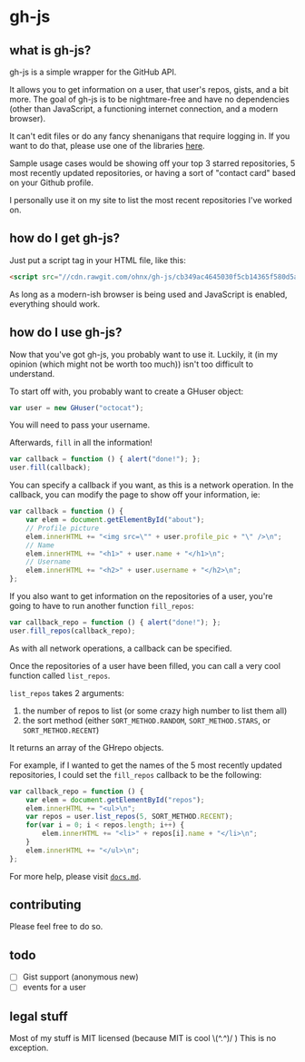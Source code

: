 # gh-js

## what is gh-js?

gh-js is a simple wrapper for the GitHub API.

It allows you to get information on a user, that user's repos, gists, and a bit more. The goal of gh-js is to be nightmare-free and have no dependencies (other than JavaScript, a functioning internet connection, and a modern browser).

It can't edit files or do any fancy shenanigans that require logging in. If you want to do that, please use one of the libraries [here](https://developer.github.com/libraries/#javascript).

Sample usage cases would be showing off your top 3 starred repositories, 5 most recently updated repositories, or having a sort of "contact card" based on your Github profile.

I personally use it on my site to list the most recent repositories I've worked on.

## how do I get gh-js?

Just put a script tag in your HTML file, like this:
```html
<script src="//cdn.rawgit.com/ohnx/gh-js/cb349ac4645030f5cb14365f580d5a1a089fe8e3/gh.js"></script>
```

As long as a modern-ish browser is being used and JavaScript is enabled, everything should work.

## how do I use gh-js?

Now that you've got gh-js, you probably want to use it. Luckily, it (in my opinion (which might not be worth too much)) isn't too difficult to understand.

To start off with, you probably want to create a GHuser object:
```js
var user = new GHuser("octocat");
```
You will need to pass your username.

Afterwards, `fill` in all the information!
```js
var callback = function () { alert("done!"); };
user.fill(callback);
```
You can specify a callback if you want, as this is a network operation.
In the callback, you can modify the page to show off your information, ie:
```js
var callback = function () {
    var elem = document.getElementById("about");
    // Profile picture
    elem.innerHTML += "<img src=\"" + user.profile_pic + "\" />\n";
    // Name
    elem.innerHTML += "<h1>" + user.name + "</h1>\n";
    // Username
    elem.innerHTML += "<h2>" + user.username + "</h2>\n";
};
```
If you also want to get information on the repositories of a user, you're going to have to run another function 
`fill_repos`:
```js
var callback_repo = function () { alert("done!"); };
user.fill_repos(callback_repo);
```
As with all network operations, a callback can be specified.

Once the repositories of a user have been filled, you can call a very cool function called `list_repos`.

`list_repos` takes 2 arguments:

1. the number of repos to list (or some crazy high number to list them all)
2. the sort method (either `SORT_METHOD.RANDOM`, `SORT_METHOD.STARS`, or `SORT_METHOD.RECENT`)

It returns an array of the GHrepo objects.

For example, if I wanted to get the names of the 5 most recently updated repositories, I could set the `fill_repos` callback to be the following:
```js
var callback_repo = function () {
    var elem = document.getElementById("repos");
    elem.innerHTML += "<ul>\n";
    var repos = user.list_repos(5, SORT_METHOD.RECENT);
    for(var i = 0; i < repos.length; i++) {
        elem.innerHTML += "<li>" + repos[i].name + "</li>\n";
    }
    elem.innerHTML += "</ul>\n";
};
```

For more help, please visit [`docs.md`](https://github.com/ohnx/gh-js/blob/master/docs.md).

## contributing
Please feel free to do so.

## todo
 - [ ] Gist support (anonymous new)
 - [ ] events for a user

## legal stuff

Most of my stuff is MIT licensed (because MIT is cool \\(^.^)/ )
This is no exception.
